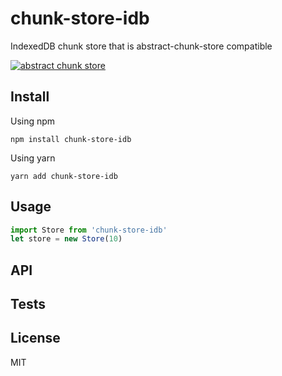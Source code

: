 # chunk-store-idb
IndexedDB chunk store that is abstract-chunk-store compatible

[![abstract chunk store](https://cdn.rawgit.com/mafintosh/abstract-chunk-store/master/badge.svg)](https://github.com/mafintosh/abstract-chunk-store)

## Install

Using npm

```
npm install chunk-store-idb
```

Using yarn

```
yarn add chunk-store-idb
```

## Usage
``` js 
import Store from 'chunk-store-idb'
let store = new Store(10)
```

## API

## Tests

## License
MIT
